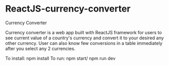 # ReactJS-currency-converter
Currency Converter

Currency converter is a web app built with ReactJS framework for users to see current value of a country's currency and convert it to your desired any other currency. User can also know few conversions in a table immediately after you select any 2 currencies.

To install: npm install
To run: npm start/ npm run dev
